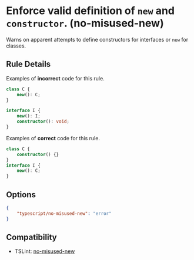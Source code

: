 # Enforce valid definition of `new` and `constructor`. (no-misused-new)

Warns on apparent attempts to define constructors for interfaces or `new` for classes.

## Rule Details

Examples of **incorrect** code for this rule.

```ts
class C {
    new(): C;
}

interface I {
    new(): I;
    constructor(): void;
}
```

Examples of **correct** code for this rule.

```ts
class C {
    constructor() {}
}
interface I {
    new(): C;
}
```

## Options
```json
{
    "typescript/no-misused-new": "error"
}
```


## Compatibility

* TSLint: [no-misused-new](https://palantir.github.io/tslint/rules/no-misused-new/)
